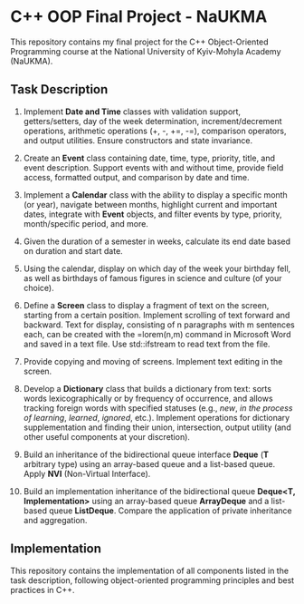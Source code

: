 # C++ OOP Final Project - NaUKMA

This repository contains my final project for the C++ Object-Oriented Programming course at the National University of Kyiv-Mohyla Academy (NaUKMA).

## Task Description

1. Implement **Date and Time** classes with validation support, getters/setters, day of the week determination, increment/decrement operations, arithmetic operations (+, -, +=, -=), comparison operators, and output utilities. Ensure constructors and state invariance.

2. Create an **Event** class containing date, time, type, priority, title, and event description. Support events with and without time, provide field access, formatted output, and comparison by date and time.

3. Implement a **Calendar** class with the ability to display a specific month (or year), navigate between months, highlight current and important dates, integrate with **Event** objects, and filter events by type, priority, month/specific period, and more.

4. Given the duration of a semester in weeks, calculate its end date based on duration and start date.

5. Using the calendar, display on which day of the week your birthday fell, as well as birthdays of famous figures in science and culture (of your choice).

6. Define a **Screen** class to display a fragment of text on the screen, starting from a certain position. Implement scrolling of text forward and backward. Text for display, consisting of n paragraphs with m sentences each, can be created with the =lorem(n,m) command in Microsoft Word and saved in a text file. Use std::ifstream to read text from the file.

7. Provide copying and moving of screens. Implement text editing in the screen.

8. Develop a **Dictionary** class that builds a dictionary from text: sorts words lexicographically or by frequency of occurrence, and allows tracking foreign words with specified statuses (e.g., *new*, *in the process of learning*, *learned*, *ignored*, etc.). Implement operations for dictionary supplementation and finding their union, intersection, output utility (and other useful components at your discretion).

9. Build an inheritance of the bidirectional queue interface **Deque<T>** (**T** arbitrary type) using an array-based queue and a list-based queue. Apply **NVI** (Non-Virtual Interface).

10. Build an implementation inheritance of the bidirectional queue **Deque<T, Implementation>** using an array-based queue **ArrayDeque<T>** and a list-based queue **ListDeque<T>**. Compare the application of private inheritance and aggregation.

## Implementation

This repository contains the implementation of all components listed in the task description, following object-oriented programming principles and best practices in C++.
